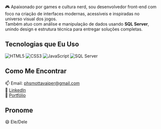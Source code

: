 🎮 Apaixonado por games e cultura nerd, sou desenvolvedor front-end com foco na criação de interfaces modernas, acessíveis e inspiradas no universo visual dos jogos.  
Também atuo com análise e manipulação de dados usando **SQL Server**, unindo design e estrutura técnica para entregar soluções completas.

## Tecnologias que Eu Uso  
<p>  
  <img src="https://img.icons8.com/color/48/000000/html-5.png" alt="HTML5" />  
  <img src="https://img.icons8.com/color/48/000000/css3.png" alt="CSS3" />  
  <img src="https://img.icons8.com/color/48/000000/javascript.png" alt="JavaScript" />  
  <img src="https://img.icons8.com/color/48/000000/microsoft-sql-server.png" alt="SQL Server" />  
</p>

## Como Me Encontrar  
📫 Email: phsmottavaiper@gmail.com  
💼 [LinkedIn](https://www.linkedin.com/in/seu-usuario)  
🚀 [Portfólio](https://seu-portfolio.com)

## Pronome  
😄 Ele/Dele
